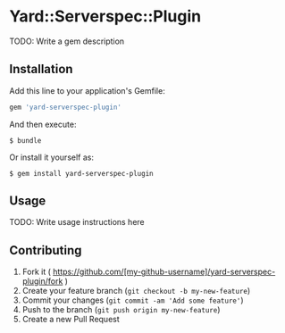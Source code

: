 # Yard::Serverspec::Plugin

TODO: Write a gem description

## Installation

Add this line to your application's Gemfile:

```ruby
gem 'yard-serverspec-plugin'
```

And then execute:

    $ bundle

Or install it yourself as:

    $ gem install yard-serverspec-plugin

## Usage

TODO: Write usage instructions here

## Contributing

1. Fork it ( https://github.com/[my-github-username]/yard-serverspec-plugin/fork )
2. Create your feature branch (`git checkout -b my-new-feature`)
3. Commit your changes (`git commit -am 'Add some feature'`)
4. Push to the branch (`git push origin my-new-feature`)
5. Create a new Pull Request
